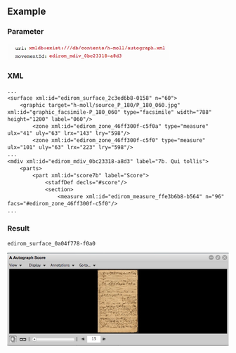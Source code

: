 ## Example
### Parameter
![](../media/15117636341773.jpg)

### XML
```
...
<surface xml:id="edirom_surface_2c3ed6b8-0158" n="60">
	<graphic target="h-moll/source_P_180/P_180_060.jpg" xml:id="graphic_facsimile-P_180_060" type="facsimile" width="788" height="1200" label="060"/>
		<zone xml:id="edirom_zone_46ff300f-c5f0a" type="measure" ulx="41" uly="63" lrx="143" lry="598"/>
		<zone xml:id="edirom_zone_46ff300f-c5f0" type="measure" ulx="101" uly="63" lrx="223" lry="598"/>
...
<mdiv xml:id="edirom_mdiv_0bc23318-a8d3" label="7b. Qui tollis">
	<parts>
		<part xml:id="score7b" label="Score">
			<staffDef decls="#score"/>
			<section>
				<measure xml:id="edirom_measure_ffe3b6b8-b564" n="96" facs="#edirom_zone_46ff300f-c5f0"/>
...
```
### Result
```
edirom_surface_0a04f778-f0a0
```
![](../media/15117647811571.jpg)






